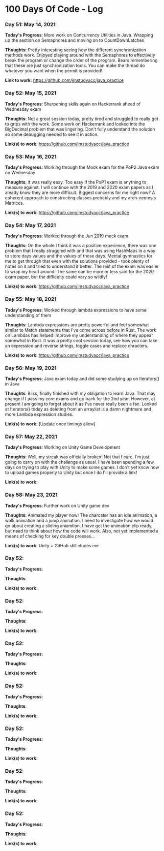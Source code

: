 # 100 Days Of Code - Log

### Day 51: May 14, 2021

**Today's Progress**: More work on Concurrency Utilities in Java. Wrapping up the section on Semaphores and moving on to CountDownLatches

**Thoughts:** Pretty interesting seeing how the different synchronization methods work. Enjoyed playing around with the Semaphores to effectively break the program or change the order of the program. Bears remembering that these are just synchronization tools. You can make the thread do whatever you want when the permit is provided!

**Link to work:** 
https://github.com/jmstudyacc/java_practice


### Day 52: May 15, 2021

**Today's Progress**: Sharpening skills again on Hackerrank ahead of Wednesday exam

**Thoughts**: Not a great session today, pretty tired and struggled to really get to grips with the work. Some work on Hackerrank and looked into the BigDecimal problem that was lingering. Don't fully understand the solution so some debugging needed to see it in action.

**Link(s) to work**:
https://github.com/jmstudyacc/java_practice


### Day 53: May 16, 2021

**Today's Progress**: Working through the Mock exam for the PoP2 Java exam on Wednesday

**Thoughts**: It was really easy. Too easy if the PoP1 exam is anything to measure against. I will continue with the 2019 and 2020 exam papers as I aleady know they are more difficult. Biggest concerns for me right now? A coherent approach to constructing classes probably and my arch-nemesis Matrices.

**Link(s) to work**:
https://github.com/jmstudyacc/java_practice


### Day 54: May 17, 2021 

**Today's Progress**: Worked through the Jun 2019 mock exam

**Thoughts**: On the whole I think it was a positive experience, there was one problem that I really struggled with and that was using HashMaps in a way to store days values and the values of those days. Mental gymnastics for me to get through that even with the solutions provided - took plenty of notes on it and tried to understand it better. The rest of the exam was easier to wrap my head around. The same can be more or less said for the 2020 exam paper, but the difficulty could vary so wildly!

**Link(s) to work**:
https://github.com/jmstudyacc/java_practice


### Day 55: May 18, 2021 

**Today's Progress**: Worked through lambda expressions to have some understanding of them

**Thoughts**: Lambda expressions are pretty powerful and feel somewhat similar to Match statements that I've come across before in Rust. The work on Lambdas has helped improve my understanding of where they appear somewhat in Rust. It was a pretty cool session today, see how you can take an expression and reverse strings, toggle cases and replace chracters.

**Link(s) to work**:
https://github.com/jmstudyacc/java_practice


### Day 56: May 19, 2021

**Today's Progress**: Java exam today and did some studying up on Iterators() in Java

**Thoughts**: Bliss, finally finished with my obligation to learn Java. That may change if I pass my core exams and go back for the 2nd year. However, at present I am going to forget about it as I've never really been a fan. Looked at Iterators() today as deleting from an arraylist is a damn nightmare and more Lambda expression studies.

**Link(s) to work**:
[Update once timings allow]


### Day 57: May 22, 2021 

**Today's Progress**: Working on Unity Game Development

**Thoughts**: Well, my streak was officially broken! Not that I care, I'm just going to carry on with the challenge as usual. I have been spending a few days on trying to play with Unity to make some games. I don't yet know how to upload games properly to Unity but once I do I'll provide a link!

**Link(s) to work**:


### Day 58: May 23, 2021 

**Today's Progress**: Further work on Unity game dev

**Thoughts**: Animated my player now! The charcater has an idle animation, a walk animation and a jump animation. I need to investigate how we would go about creating a sliding aniamtion. I have got the animation clip ready, but need to think about how the code will work. Also, not yet implemented a means of checking for key double presses...

**Link(s) to work**: Unity + GitHub still eludes me


### Day 52: 

**Today's Progress**: 

**Thoughts**: 

**Link(s) to work**:


### Day 52: 

**Today's Progress**: 

**Thoughts**: 

**Link(s) to work**:


### Day 52: 

**Today's Progress**: 

**Thoughts**: 

**Link(s) to work**:



### Day 52: 

**Today's Progress**: 

**Thoughts**: 

**Link(s) to work**:


### Day 52: 

**Today's Progress**: 

**Thoughts**: 

**Link(s) to work**:


### Day 52: 

**Today's Progress**: 

**Thoughts**: 

**Link(s) to work**:


### Day 52: 

**Today's Progress**: 

**Thoughts**: 

**Link(s) to work**:

